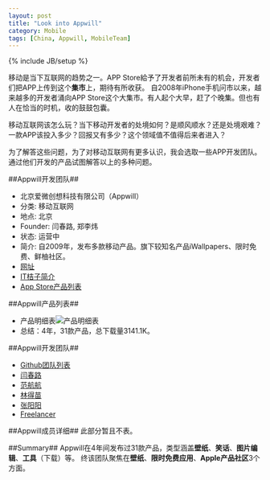```yaml
---
layout: post
title: "Look into Appwill"
category: Mobile
tags: [China, Appwill, MobileTeam]
---
```

{% include JB/setup %}

移动是当下互联网的趋势之一。APP Store給予了开发者前所未有的机会，开发者们把APP上传到这个**集市**上，期待有所收获。
自2008年iPhone手机问市以来，越来越多的开发者涌向APP Store这个大集市。有人起个大早，赶了个晚集。但也有人在恰当的时机，收的鼓鼓包囊。

移动互联网该怎么玩？当下移动开发者的处境如何？是顺风顺水？还是处境艰难？一款APP该投入多少？回报又有多少？这个领域值不值得后来者进入？

为了解答这些问题，为了对移动互联网有更多认识，我会选取一些APP开发团队。通过他们开发的产品试图解答以上的多种问题。

##Appwill开发团队##
- 北京爱微创想科技有限公司（Appwill）
- 分类: 移动互联网
- 地点: 北京
- Founder: 闫春路, 郑李炜
- 状态: 运营中
- 简介: 自2009年，发布多款移动产品。旗下较知名产品iWallpapers、限时免费、鲜柚社区。
- [网址](http://i.apptap.com/)
- [IT桔子简介](http://itjuzi.com/company/6225)
- [App Store产品列表](http://www.appannie.com/apps/ios/publisher/demiao-lin/)

##Appwill产品列表##
- 产品明细表![产品明细表](/assets/images/appwill_product_list.png)
- 总结：4年，31款产品，总下载量3141.1K。


##Appwill开发团队##
- [Github团队列表](https://github.com/appwilldev)
- [闫春路](https://github.com/springrider)
- [范航航](https://github.com/fannheyward)
- [林得苗](https://github.com/ldmiao)
- [张阳阳](https://github.com/Lockerios)
- [Freelancer](https://github.com/KDr2)

##Appwill成员详细##
此部分暂且不表。

##Summary##
Appwill在4年间发布过31款产品，类型涵盖**壁纸**、**笑话**、**图片编辑**、**工具**（下载）等。
终该团队聚焦在**壁纸**、**限时免费应用**、**Apple产品社区**3个方面。
